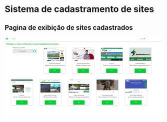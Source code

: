 <h1>Sistema de cadastramento de sites</h1>
<p align="center">
  <h2>Pagina de exibição de sites cadastrados</h2>
  <a href="#">
    <img align="center"  src="pagsite.jpg" />
  </a>
</p>
